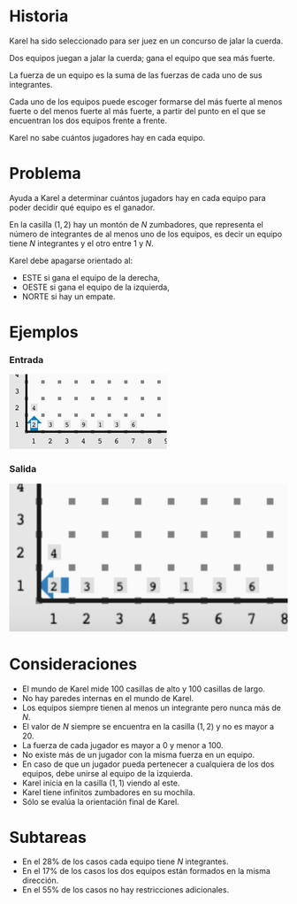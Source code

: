 # Historia

Karel ha sido seleccionado para ser juez en un concurso de jalar la cuerda.

Dos equipos juegan a jalar la cuerda; gana el equipo que sea más fuerte.

La fuerza de un equipo es la suma de las fuerzas de cada uno de sus integrantes.

Cada uno de los equipos puede escoger formarse del más fuerte al menos fuerte o del menos fuerte al más fuerte, a partir del punto en el que se encuentran los dos equipos frente a frente.

Karel no sabe cuántos jugadores hay en cada equipo.

# Problema

Ayuda a Karel a determinar cuántos jugadors hay en cada equipo para poder decidir qué equipo es el ganador.

En la casilla $(1,2)$ hay un montón de $N$ zumbadores, que representa el número de integrantes de al menos uno de los equipos, es decir
un equipo tiene $N$ integrantes y el otro entre $1$ y $N$.

Karel debe apagarse orientado al:

* ESTE si gana el equipo de la derecha,
* OESTE si gana el equipo de la izquierda,
* NORTE si hay un empate.

# Ejemplos

### Entrada

![Entrada1](sample.3x8.in.png)

### Salida

![Salida1](sample.3x8.out.png)


# Consideraciones

* El mundo de Karel mide 100 casillas de alto y 100 casillas de largo.
* No hay paredes internas en el mundo de Karel.
* Los equipos siempre tienen al menos un integrante pero nunca más de $N$.
* El valor de $N$ siempre se encuentra en la casilla $(1,2)$ y no es mayor a 20.
* La fuerza de cada jugador es mayor a 0 y menor a 100.
* No existe más de un jugador con la misma fuerza en un equipo.
* En caso de que un jugador pueda pertenecer a cualquiera de los dos equipos, debe unirse al equipo de la izquierda.
* Karel inicia en la casilla $(1,1)$ viendo al este.
* Karel tiene infinitos zumbadores en su mochila.
* Sólo se evalúa la orientación final de Karel.

# Subtareas

* En el 28% de los casos cada equipo tiene $N$ integrantes.
* En el 17% de los casos los dos equipos están formados en la misma dirección.
* En el 55% de los casos no hay restricciones adicionales.
